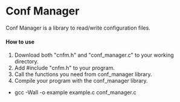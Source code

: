 Conf Manager
============

Conf Manager is a library to read/write configuration files.

#### How to use ####

1. Download both "cnfm.h" and "conf_manager.c" to your working directory.
2. Add #include "cnfm.h" to your program.
3. Call the functions you need from conf_manager library.
4. Compile your program with the conf_manager library.
  * gcc -Wall -o example example.c conf_manager.c
